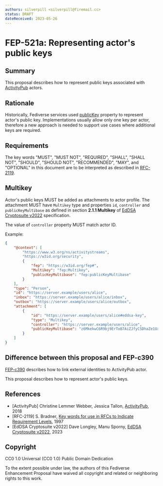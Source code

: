 ```yaml
---
authors: silverpill <silverpill@firemail.cc>
status: DRAFT
dateReceived: 2023-05-26
---
```

# FEP-521a: Representing actor's public keys

## Summary

This proposal describes how to represent public keys associated with [ActivityPub](https://www.w3.org/TR/activitypub/) actors.

## Rationale

Historically, Fediverse services used [publicKey](https://w3c-ccg.github.io/security-vocab/#publicKey) property to represent actor's public key. Implementations usually allow only one key per actor, therefore a new approach is needed to support use cases where additional keys are required.

## Requirements

The key words "MUST", "MUST NOT", "REQUIRED", "SHALL", "SHALL NOT", "SHOULD", "SHOULD NOT", "RECOMMENDED", "MAY", and "OPTIONAL" in this document are to be interpreted as described in [RFC-2119](https://tools.ietf.org/html/rfc2119.html).

## Multikey

Actor's public keys MUST be added as attachments to actor profile. The attachment MUST have `Multikey` type and properties `id`, `controller` and `publicKeyMultibase` as defined in section **2.1.1 Multikey** of [EdDSA Cryptosuite v2022](https://w3c.github.io/vc-di-eddsa/#multikey) specification.

The value of `controller` property MUST match actor ID.

Example:

```json
{
    "@context": [
        "https://www.w3.org/ns/activitystreams",
        "https://w3id.org/security",
        {
            "fep": "https://w3id.org/fep#",
            "Multikey": "fep:Multikey",
            "publicKeyMultibase": "fep:publicKeyMultibase"
        }
    ],
    "type": "Person",
    "id": "https://server.example/users/alice",
    "inbox": "https://server.example/users/alice/inbox",
    "outbox": "https://server.example/users/alice/outbox",
    "attachment": [
        {
            "id": "https://server.example/users/alice#eddsa-key",
            "type": "Multikey",
            "controller": "https://server.example/users/alice",
            "publicKeyMultibase": "z6MkekwC6R9bj9ErToB7AiZJfyCSDhaZe1UxhDbCqJrhqpS5"
        }
    ]
}
```

## Difference between this proposal and FEP-c390

[FEP-c390](https://codeberg.org/fediverse/fep/src/branch/main/feps/fep-c390.md) describes how to link external identities to ActivityPub actor.

This proposal describes how to represent actor's public keys.

## References

- [ActivityPub] Christine Lemmer Webber, Jessica Tallon, [ActivityPub](https://www.w3.org/TR/activitypub/), 2018
- [RFC-2119] S. Bradner, [Key words for use in RFCs to Indicate Requirement Levels](https://tools.ietf.org/html/rfc2119.html), 1997
- [EdDSA Cryptosuite v2022] Dave Longley, Manu Sporny, [EdDSA Cryptosuite v2022](https://w3c.github.io/vc-di-eddsa/), 2023

## Copyright

CC0 1.0 Universal (CC0 1.0) Public Domain Dedication

To the extent possible under law, the authors of this Fediverse Enhancement Proposal have waived all copyright and related or neighboring rights to this work.
